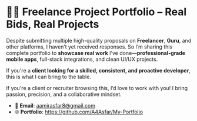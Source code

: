 # 👨‍💻 Freelance Project Portfolio – Real Bids, Real Projects

Despite submitting multiple high-quality proposals on **Freelancer**, **Guru**, and other platforms, I haven’t yet received responses. So I’m sharing this complete portfolio to **showcase real work** I’ve done—**professional-grade mobile apps**, full-stack integrations, and clean UI/UX projects.

If you're a **client looking for a skilled, consistent, and proactive developer**, this is what I can bring to the table.


If you're a client or recruiter browsing this, I’d love to work with you! I bring passion, precision, and a collaborative mindset.

- 📧 **Email**: aamirasfar8@gmail.com  
- 🌐 **Portfolio**: https://github.com/A4Asfar/My-Portfolio  


